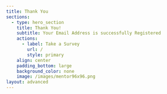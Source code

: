 ```yaml
---
title: Thank You
sections:
  - type: hero_section
    title: Thank You!
    subtitle: Your Email Address is successfully Registered
    actions:
      - label: Take a Survey
        url: /
        style: primary
    align: center
    padding_bottom: large
    background_color: none
    image: /images/mentor96x96.png
layout: advanced
---
```

